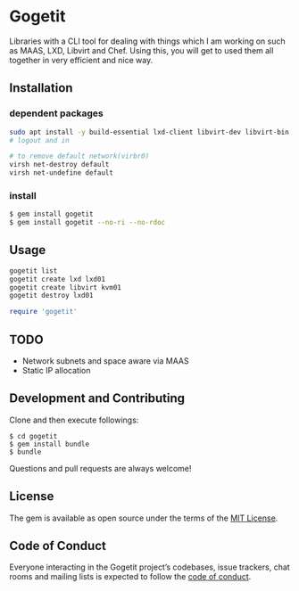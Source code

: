 # Gogetit

Libraries with a CLI tool for dealing with things which I am working on such as MAAS, LXD, Libvirt and Chef.
Using this, you will get to used them all together in very efficient and nice way.

## Installation

### dependent packages
```bash
sudo apt install -y build-essential lxd-client libvirt-dev libvirt-bin
# logout and in

# to remove default network(virbr0)
virsh net-destroy default
virsh net-undefine default
```

### install
```bash
$ gem install gogetit
$ gem install gogetit --no-ri --no-rdoc
```
## Usage
```bash
gogetit list
gogetit create lxd lxd01
gogetit create libvirt kvm01
gogetit destroy lxd01
```

```ruby
require 'gogetit'
```

## TODO
- Network subnets and space aware via MAAS
- Static IP allocation

## Development and Contributing
Clone and then execute followings:

    $ cd gogetit
    $ gem install bundle
    $ bundle

Questions and pull requests are always welcome!

## License

The gem is available as open source under the terms of the [MIT License](http://opensource.org/licenses/MIT).

## Code of Conduct

Everyone interacting in the Gogetit project’s codebases, issue trackers, chat rooms and mailing lists is expected to follow the [code of conduct](https://github.com/[USERNAME]/gogetit/blob/master/CODE_OF_CONDUCT.md).
